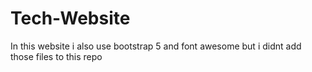 # Tech-Website
In this website i also use bootstrap 5 and font awesome but i didnt add those files to this repo
